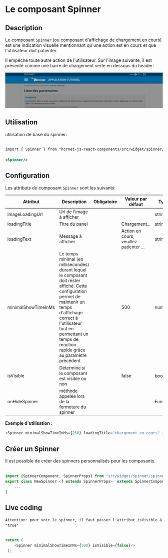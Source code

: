 # Le composant Spinner

## Description

Le composant `Spinner` (ou composant d'affichage de chargement en cours) est une indication visuelle mentionnant qu'une action est en cours et que l'utilisateur doit patienter.

Il empêche toute autre action de l'utilisateur.
Sur l'image suivante, il est présenté comme une barre de chargement verte en dessous du header:

![Spinner dans l'application tuto](../sources/spinner/spinner-exemple.png)

## Utilisation

utilisation de base du spinner:

```xml

import { Spinner } from "hornet-js-react-components/src/widget/spinner/spinner";

<Spinner/>

```

## Configuration

Les attributs du composant `Spinner` sont les suivants:

| Attribut            | Description                                     | Obligatoire | Valeur par défaut | Type   |
|-------------------- | ----------------------------------------------- |------------ | ----------------- |--------|
| imageLoadingUrl     | Url de l'image à afficher                       | &nbsp;      | &nbsp;            | string |
| loadingTitle        | Titre du panel                                  | &nbsp;      | Chargement...     | string |
| loadingText         | Message à afficher                              | &nbsp;      | Action en cours, veuillez patienter ... |string|
| minimalShowTimeInMs | Le temps minimal (en millisecondes) durant lequel le composant doit rester affiché. Cette configuration permet de maintenir un temps d'affichage correct à l'utilisateur tout en permettant un temps de reaction rapide grâce au paramètre précédent. | &nbsp; | 500 | number|
| isVisible           | Détermine si le composant est visible ou non    | &nbsp;      | false             | boolean |
| onHideSpinner       | méthode appelée lors de la fermeture du spinner | &nbsp;      | &nbsp;            | Function |

**Exemple d'utilisation :**

```javascript
<Spinner minimalShowTimeInMs={250} loadingTitle="chargement en cours" isVisible={true}/>
```

## Créer un Spinner

Il est possible de créer des spinners personnalisés pour les composants.

```javascript

import {SpinnerComponent, SpinnerProps} from "src/widget/spinner/spinner-component";
export class NewSpinner <T extends SpinnerProps>  extends SpinnerComponent<T> {
    ...
}

```

## Live coding

`Attention: pour voir le spinner, il faut passer l'attribut isVisible à "true" `

```javascript showroom

return (
    <Spinner minimalShowTimeInMs={500} isVisible={false}/>
 );
```